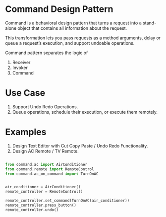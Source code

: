# Command Design Pattern

Command is a behavioral design pattern that turns a request into a stand-alone object that contains all information about the request. 

This transformation lets you pass requests as a method arguments, delay or queue a request’s execution, and support undoable operations.

Command pattern separates the logic of
1. Receiver
2. Invoker
3. Command



# Use Case

1. Support Undo Redo Operations.
2. Queue operations, schedule their execution, or execute them remotely.

# Examples

1. Design Text Editor with Cut Copy Paste / Undo Redo Functionality.
2. Design AC Remote / TV Remote.

```python

from command.ac import AirConditioner
from command.remote import RemoteControl
from command.ac_on_command import TurnOnAC


air_conditioner = AirConditioner()
remote_controller = RemoteControl()

remote_controller.set_command(TurnOnAC(air_conditioner))
remote_controller.press_button()
remote_controller.undo()

```

